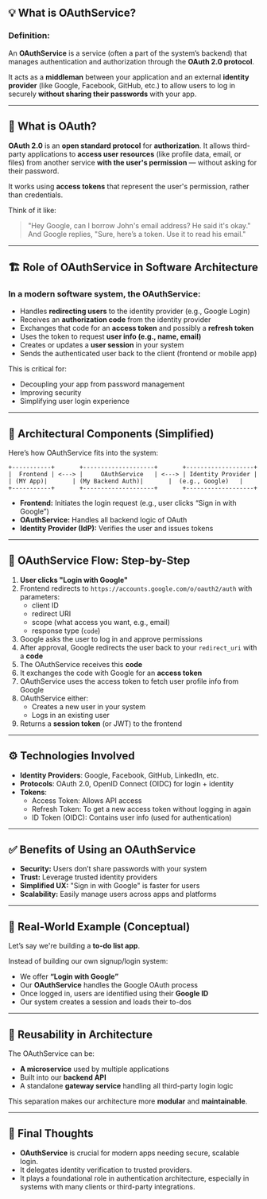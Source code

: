 ## 💡 What is OAuthService?

### **Definition:**
An **OAuthService** is a service (often a part of the system’s backend) that manages authentication and authorization through the **OAuth 2.0 protocol**.

It acts as a **middleman** between your application and an external **identity provider** (like Google, Facebook, GitHub, etc.) to allow users to log in securely **without sharing their passwords** with your app.

---

## 🔐 What is OAuth?

**OAuth 2.0** is an **open standard protocol** for **authorization**. It allows third-party applications to **access user resources** (like profile data, email, or files) from another service **with the user's permission** — without asking for their password.

It works using **access tokens** that represent the user's permission, rather than credentials.

Think of it like:
> "Hey Google, can I borrow John's email address? He said it's okay."  
> And Google replies, "Sure, here’s a token. Use it to read his email."

---

## 🏗️ Role of OAuthService in Software Architecture

### **In a modern software system, the OAuthService:**
- Handles **redirecting users** to the identity provider (e.g., Google Login)
- Receives an **authorization code** from the identity provider
- Exchanges that code for an **access token** and possibly a **refresh token**
- Uses the token to request **user info (e.g., name, email)**
- Creates or updates a **user session** in your system
- Sends the authenticated user back to the client (frontend or mobile app)

This is critical for:
- Decoupling your app from password management
- Improving security
- Simplifying user login experience

---

## 🧩 Architectural Components (Simplified)

Here’s how OAuthService fits into the system:

```
+-----------+       +--------------------+       +-------------------+
|  Frontend | <---> |     OAuthService   | <---> | Identity Provider |
| (MY App)|       | (My Backend Auth)|       |  (e.g., Google)   |
+-----------+       +--------------------+       +-------------------+
```

- **Frontend:** Initiates the login request (e.g., user clicks “Sign in with Google”)
- **OAuthService:** Handles all backend logic of OAuth
- **Identity Provider (IdP):** Verifies the user and issues tokens

---

## 🔄 OAuthService Flow: Step-by-Step

1. **User clicks "Login with Google"**
2. Frontend redirects to `https://accounts.google.com/o/oauth2/auth` with parameters:
   - client ID
   - redirect URI
   - scope (what access you want, e.g., email)
   - response type (`code`)
3. Google asks the user to log in and approve permissions
4. After approval, Google redirects the user back to your `redirect_uri` with a **code**
5. The OAuthService receives this **code**
6. It exchanges the code with Google for an **access token**
7. OAuthService uses the access token to fetch user profile info from Google
8. OAuthService either:
   - Creates a new user in your system
   - Logs in an existing user
9. Returns a **session token** (or JWT) to the frontend

---

## ⚙️ Technologies Involved

- **Identity Providers**: Google, Facebook, GitHub, LinkedIn, etc.
- **Protocols**: OAuth 2.0, OpenID Connect (OIDC) for login + identity
- **Tokens**:
  - Access Token: Allows API access
  - Refresh Token: To get a new access token without logging in again
  - ID Token (OIDC): Contains user info (used for authentication)

---

## ✅ Benefits of Using an OAuthService

- **Security:** Users don’t share passwords with your system
- **Trust:** Leverage trusted identity providers
- **Simplified UX:** "Sign in with Google" is faster for users
- **Scalability:** Easily manage users across apps and platforms

---

## 🧪 Real-World Example (Conceptual)

Let’s say we're building a **to-do list app**.

Instead of building our own signup/login system:
- We offer **“Login with Google”**
- Our **OAuthService** handles the Google OAuth process
- Once logged in, users are identified using their **Google ID**
- Our system creates a session and loads their to-dos

---

## 🔁 Reusability in Architecture

The OAuthService can be:
- **A microservice** used by multiple applications
- Built into our **backend API**
- A standalone **gateway service** handling all third-party login logic

This separation makes our architecture more **modular** and **maintainable**.

---

## 🧠 Final Thoughts

- **OAuthService** is crucial for modern apps needing secure, scalable login.
- It delegates identity verification to trusted providers.
- It plays a foundational role in authentication architecture, especially in systems with many clients or third-party integrations.
